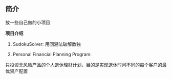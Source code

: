 ## 简介
放一些自己做的小项目

**项目介绍**

1. SudokuSolver:  用回溯法破解数独

2. Personal Financial Planning Program:

只投资无风险产品的个人退休理财计划，目的是实现退休时间不同的每个客户的最优资产配置

